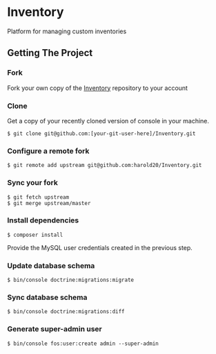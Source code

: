 # Inventory
Platform for managing custom inventories

## Getting The Project

### Fork
Fork your own copy of the [Inventory](https://github.com/harold20/Inventory/fork) repository to your account

### Clone
Get a copy of your recently cloned version of console in your machine.
```
$ git clone git@github.com:[your-git-user-here]/Inventory.git
```


### Configure a remote fork
```
$ git remote add upstream git@github.com:harold20/Inventory.git
```

### Sync your fork
```
$ git fetch upstream
$ git merge upstream/master
```

### Install dependencies
```
$ composer install
```


Provide the MySQL user credentials created in the previous step.


### Update database schema
```
$ bin/console doctrine:migrations:migrate
```

### Sync database schema
```
$ bin/console doctrine:migrations:diff
```

### Generate super-admin user
```
$ bin/console fos:user:create admin --super-admin
```
